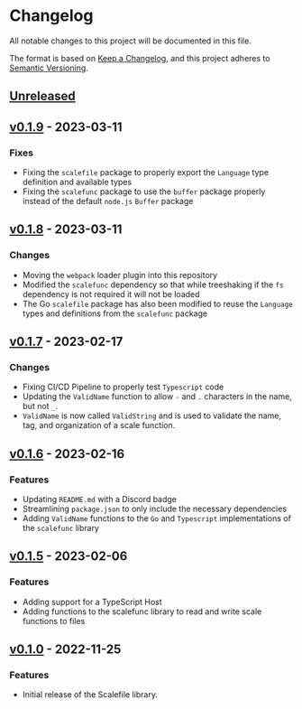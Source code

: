 # Changelog

All notable changes to this project will be documented in this file.

The format is based on [Keep a Changelog](https://keepachangelog.com/en/1.0.0/), and this project adheres
to [Semantic Versioning](https://semver.org/spec/v2.0.0.html).

## [Unreleased]

## [v0.1.9] - 2023-03-11

### Fixes

- Fixing the `scalefile` package to properly export the `Language` type definition and available types
- Fixing the `scalefunc` package to use the `buffer` package properly instead of the default `node.js` `Buffer` package

## [v0.1.8] - 2023-03-11

### Changes

- Moving the `webpack` loader plugin into this repository 
- Modified the `scalefunc` dependency so that while treeshaking if the `fs` dependency is not required it will not be loaded
- The Go `scalefile` package has also been modified to reuse the `Language` types and definitions from the `scalefunc` package

## [v0.1.7] - 2023-02-17

### Changes

- Fixing CI/CD Pipeline to properly test `Typescript` code
- Updating the `ValidName` function to allow `-` and `.` characters in the name, but not `_`. 
- `ValidName` is now called `ValidString` and is used to validate the name, tag, and organization of a scale function.

## [v0.1.6] - 2023-02-16

### Features

- Updating `README.md` with a Discord badge
- Streamlining `package.json` to only include the necessary dependencies
- Adding `ValidName` functions to the `Go` and `Typescript` implementations of the `scalefunc` library

## [v0.1.5] - 2023-02-06

### Features

- Adding support for a TypeScript Host
- Adding functions to the scalefunc library to read and write scale functions to files

## [v0.1.0] - 2022-11-25

### Features

- Initial release of the Scalefile library.

[unreleased]: https://github.com/loopholelabs/scalefile/compare/v0.1.9...HEAD
[v0.1.9]: https://github.com/loopholelabs/scalefile/compare/v0.1.9
[v0.1.8]: https://github.com/loopholelabs/scalefile/compare/v0.1.8
[v0.1.7]: https://github.com/loopholelabs/scalefile/compare/v0.1.7
[v0.1.6]: https://github.com/loopholelabs/scalefile/compare/v0.1.6
[v0.1.5]: https://github.com/loopholelabs/scalefile/compare/v0.1.5
[v0.1.0]: https://github.com/loopholelabs/scalefile/compare/v0.1.0
